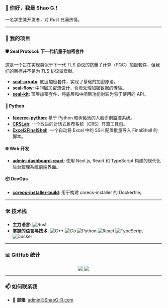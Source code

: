 ### 👋 你好，我是 Shao G.!

一名学生兼开发者，对 Rust 充满热情。

---

### 🚀 我的项目

#### 🛡️ Seal Protocol: 下一代抗量子加密套件
这是一个旨在实现类似于下一代 TLS 协议的抗量子计算（PQC）加密套件，但我们的目标并不是为 TLS 协议做贡献。
- **[seal-crypto](https://github.com/ShaoG-R/seal-crypto)**: 底层加密套件，实现了基础的加密原语。
- **[seal-flow](https://github.com/ShaoG-R/seal-flow)**: 中间层加密流设计，负责处理加密数据的传输。
- **[seal-kit](https://github.com/ShaoG-R/seal-kit)**: 顶层加密套件，将底层和中间层功能封装为易于使用的 API。

#### 🐍 Python
- **[facerec-python](https://github.com/ShaoG-R/facerec-python)**: 基于 Python 和树莓派的人脸识别监控系统。
- **[CRSLab](https://github.com/ShaoG-R/CRSLab)**: 一个改进的对话式推荐系统（CRS）开源工具包。
- **[Excel2FinalShell](https://github.com/ShaoG-R/Excel2FinalShell)**: 一个自动将 Excel 中的 SSH 配置批量导入 FinalShell 的脚本。

#### 🌐 Web 开发
- **[admin-dashboard-react](https://github.com/ShaoG-R/admin-dashboard-react)**: 使用 Next.js, React 和 TypeScript 构建的现代化后台管理系统前端界面。

#### 📦 DevOps
- **[coreos-installer-build](https://github.com/ShaoG-R/coreos-installer-build)**: 用于构建 coreos-installer 的 Dockerfile。

---

### 🛠️ 技术栈

- **主力语言**:
  ![Rust](https://img.shields.io/badge/rust-%23000000.svg?style=for-the-badge&logo=rust&logoColor=white)
- **掌握的语言与技术**:
  ![C++](https://img.shields.io/badge/c++-%2300599C.svg?style=for-the-badge&logo=c%2B%2B&logoColor=white)
  ![Go](https://img.shields.io/badge/go-%2300ADD8.svg?style=for-the-badge&logo=go&logoColor=white)
  ![Python](https://img.shields.io/badge/python-3670A0?style=for-the-badge&logo=python&logoColor=ffdd54)
  ![React](https://img.shields.io/badge/react-%2320232a.svg?style=for-the-badge&logo=react&logoColor=%2361DAFB)
  ![TypeScript](https://img.shields.io/badge/typescript-%23007ACC.svg?style=for-the-badge&logo=typescript&logoColor=white)
  ![Docker](https://img.shields.io/badge/docker-%230db7ed.svg?style=for-the-badge&logo=docker&logoColor=white)

---

### 📊 GitHub 统计

<p align="center">
  <a href="https://github.com/anuraghazra/github-readme-stats">
    <img align="center" src="https://github-readme-stats.vercel.app/api?username=ShaoG-R&show_icons=true&theme=radical" />
  </a>
  <a href="https://github.com/anuraghazra/github-readme-stats">
    <img align="center" src="https://github-readme-stats.vercel.app/api/top-langs/?username=ShaoG-R&layout=compact&theme=radical" />
  </a>
</p>

---

### 📫 如何联系我

- 📧 **邮箱**: [admin@ShaoG-R.com](mailto:admin@ShaoG-R.com)
